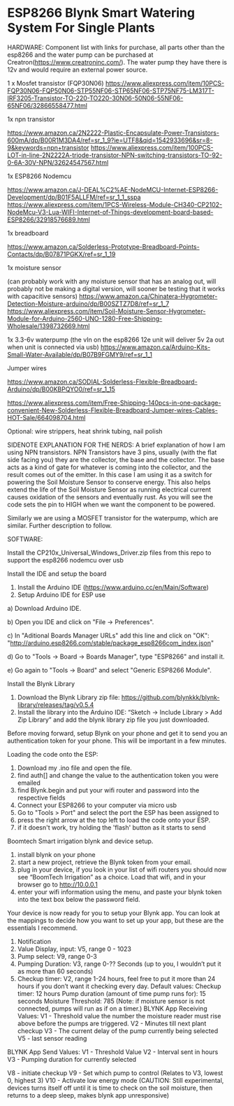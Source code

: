 # ESP8266 Blynk Smart Watering System For Single Plants

HARDWARE:
Component list with links for purchase, all parts other than the esp8266 and the water pump can be purchased at Creatron(https://www.creatroninc.com/).  The water pump they have there is 12v and would require an external power source.  

1 x Mosfet transistor (FQP30N06)
https://www.aliexpress.com/item/10PCS-FQP30N06-FQP50N06-STP55NF06-STP65NF06-STP75NF75-LM317T-IRF3205-Transistor-TO-220-TO220-30N06-50N06-55NF06-65NF06/32866558477.html


1x npn transistor 

https://www.amazon.ca/2N2222-Plastic-Encapsulate-Power-Transistors-600mA/dp/B00R1M3DA4/ref=sr_1_9?ie=UTF8&qid=1542933696&sr=8-9&keywords=npn+transistor
https://www.aliexpress.com/item/100PCS-LOT-in-line-2N2222A-triode-transistor-NPN-switching-transistors-TO-92-0-6A-30V-NPN/32624547567.html

1x ESP8266 Nodemcu

https://www.amazon.ca/J-DEAL%C2%AE-NodeMCU-Internet-ESP8266-Development/dp/B01F5ALLFM/ref=sr_1_1_sspa
https://www.aliexpress.com/item/1PCS-Wireless-Module-CH340-CP2102-NodeMcu-V3-Lua-WIFI-Internet-of-Things-development-board-based-ESP8266/32918576689.html

1x breadboard

https://www.amazon.ca/Solderless-Prototype-Breadboard-Points-Contacts/dp/B07871PGKX/ref=sr_1_19

1x moisture sensor

(can probably work with any moisture sensor that has an analog out, will probably not be making a digital version, will sooner be testing that it works with capacitive sensors)
https://www.amazon.ca/Chinatera-Hygrometer-Detection-Moisture-arduino/dp/B00SZTZ7D8/ref=sr_1_7
https://www.aliexpress.com/item/Soil-Moisture-Sensor-Hygrometer-Module-for-Arduino-2560-UNO-1280-Free-Shipping-Wholesale/1398732669.html

1x 3.3-6v waterpump
(the vIn on the esp8266 12e unit will deliver 5v 2a out when unit is connected via usb)
https://www.amazon.ca/Arduino-Kits-Small-Water-Available/dp/B07B9FGMY9/ref=sr_1_1

Jumper wires

https://www.amazon.ca/SODIAL-Solderless-Flexible-Breadboard-Arduino/dp/B00KBPQYO0/ref=sr_1_15

https://www.aliexpress.com/item/Free-Shipping-140pcs-in-one-package-convenient-New-Solderless-Flexible-Breadboard-Jumper-wires-Cables-HOT-Sale/664098704.html

Optional: wire strippers, heat shrink tubing, nail polish

SIDENOTE EXPLANATION FOR THE NERDS:
A brief explanation of how I am using NPN transistors.  NPN Transistors have 3 pins, usually (with the flat side facing you) they are the collector, the base and the collector.  The base acts as a kind of gate for whatever is coming into the collector, and the result comes out of the emitter.  In this case I am using it as a switch for powering the Soil Moisture Sensor to conserve energy.  This also helps extend the life of the Soil Moisture Sensor as running electrical current causes oxidation of the sensors and eventually rust.  As you will see the code sets the pin to HIGH when we want the component to be powered.

Similarly we are using a MOSFET transistor for the waterpump, which are similar.  Further description to follow.





SOFTWARE:

Install the CP210x_Universal_Windows_Driver.zip files from this repo to support the esp8266 nodemcu over usb

Install the IDE and setup the board
1) Install the Arduino IDE (https://www.arduino.cc/en/Main/Software)
2) Setup Arduino IDE for ESP use

  a) Download Arduino IDE.

  b) Open you IDE and click on "File -> Preferences".

  c) In  "Aditional Boards Manager URLs" add this line and click on "OK":
      "http://arduino.esp8266.com/stable/package_esp8266com_index.json"
      
  d) Go to "Tools -> Board -> Boards Manager", type "ESP8266" and install it.
  
  e) Go again to "Tools -> Board" and select "Generic ESP8266 Module".
  
Install the Blynk Library
  1) Download the Blynk Library zip file: https://github.com/blynkkk/blynk-library/releases/tag/v0.5.4
  2)  Install the library into the Arduino IDE:  “Sketch -> Include Library > Add Zip Library” and add the blynk library zip file you       just downloaded.
  
Before moving forward, setup Blynk on your phone and get it to send you an authentication token for your phone. This will be important in a few minutes.
  
 Loading the code onto the ESP:
 1) Download my .ino file and open the file.  
 2) find auth[] and change the value to the authentication token you were emailed
 3) find Blynk.begin and put your wifi router and password into the respective fields
 4) Connect your ESP8266 to your computer via micro usb
 5) Go to "Tools > Port" and select the port the ESP has been assigned to
 6) press the right arrow at the top left to load the code onto your ESP.
 7) if it doesn't work, try holding the 'flash' button as it starts to send
 
 
 
 
 Boomtech Smart irrigation blynk and device setup.
1) install blynk on your phone
2) start a new project, retrieve the Blynk token from your email.
3) plug in your device, if you look in your list of wifi routers you should now see “BoomTech Irrigation” as a choice.  Load that wifi, and in your browser go to http://10.0.0.1
4) enter your wifi information using the menu, and paste your blynk token into the text box below the password field.

Your device is now ready for you to setup your Blynk app.  You can look at the mappings to decide how you want to set up your app, but these are the essentials I recommend.

1) Notification
2) Value Display, input: V5, range 0 - 1023
3) Pump select: V9, range 0-3
4) Pumping Duration: V3, range 0-?? Seconds (up to you, I wouldn’t put it as more than 60 seconds)
5) Checkup timer: V2, range 1-24 hours, feel free to put it more than 24 hours if you don’t want it checking every day.
Default values:
Checkup timer: 12 hours
Pump duration (amount of time pump runs for): 15 seconds
Moisture Threshold: 785
(Note:  if moisture sensor is not connected, pumps will run as if on a timer.)
BLYNK App Receiving Values:
V1 - Threshold value the number the moisture reader must rise above before the pumps are triggered.
V2 - Minutes till next plant checkup
V3 - The current delay of the pump currently being selected
V5 - last sensor reading


BLYNK App Send Values:
V1 - Threshold Value
V2 - Interval sent in hours
V3 - Pumping duration for currently selected 

V8 - initiate checkup
V9 - Set which pump to control (Relates to V3, lowest 0, highest 3)
V10 - Activate low energy mode (CAUTION: Still experimental, devices turns itself off until it is time to check on the soil moisture, then returns to a deep sleep, makes blynk app unresponsive)
 
 
